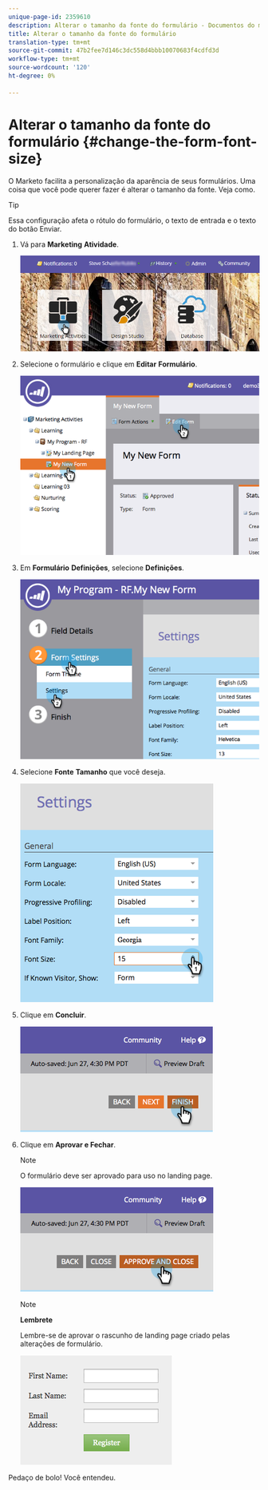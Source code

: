 ```yaml
---
unique-page-id: 2359610
description: Alterar o tamanho da fonte do formulário - Documentos do marketing - Documentação do produto
title: Alterar o tamanho da fonte do formulário
translation-type: tm+mt
source-git-commit: 47b2fee7d146c3dc558d4bbb10070683f4cdfd3d
workflow-type: tm+mt
source-wordcount: '120'
ht-degree: 0%

---
```



# Alterar o tamanho da fonte do formulário {#change-the-form-font-size}

O Marketo facilita a personalização da aparência de seus formulários. Uma coisa que você pode querer fazer é alterar o tamanho da fonte. Veja como.

>[!TIP]
>
>Essa configuração afeta o rótulo do formulário, o texto de entrada e o texto do botão Enviar.

1. Vá para **Marketing** **Atividade**.

   ![](assets/login-marketing-activities-1.png)

1. Selecione o formulário e clique em **Editar** **Formulário**.

   ![](assets/image2014-9-15-16-3a9-3a41.png)

1. Em **Formulário** **Definições**, selecione **Definições**.

   ![](assets/image2014-9-15-16-3a9-3a56.png)

1. Selecione **Fonte** **Tamanho** que você deseja.

   ![](assets/image2014-9-15-16-3a10-3a8.png)

1. Clique em **Concluir**.

   ![](assets/image2014-9-15-16-3a10-3a50.png)

1. Clique em **Aprovar e Fechar**.

   >[!NOTE]
   >
   >O formulário deve ser aprovado para uso no landing page.

   ![](assets/image2014-9-15-16-3a11-3a17.png)

   >[!NOTE]
   >
   >**Lembrete**
   >
   >
   >Lembre-se de aprovar o rascunho de landing page criado pelas alterações de formulário.

   ![](assets/image2014-9-15-16-3a11-3a42.png)

Pedaço de bolo! Você entendeu.